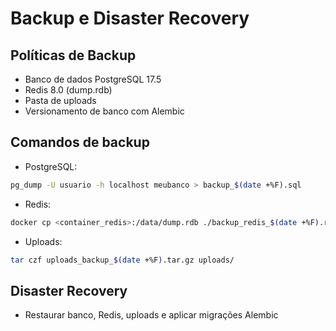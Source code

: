 # Backup e Disaster Recovery

## Políticas de Backup
- Banco de dados PostgreSQL 17.5
- Redis 8.0 (dump.rdb)
- Pasta de uploads
- Versionamento de banco com Alembic

## Comandos de backup
- PostgreSQL:
```bash
pg_dump -U usuario -h localhost meubanco > backup_$(date +%F).sql
```
- Redis:
```bash
docker cp <container_redis>:/data/dump.rdb ./backup_redis_$(date +%F).rdb
```
- Uploads:
```bash
tar czf uploads_backup_$(date +%F).tar.gz uploads/
```

## Disaster Recovery
- Restaurar banco, Redis, uploads e aplicar migrações Alembic 